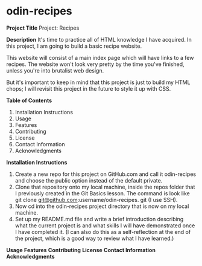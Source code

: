 # odin-recipes

**Project Title**
Project: Recipes

**Description**
It's time to practice all of HTML knowledge I have acquired. In this project, I am going to build a basic recipe website.

This website will consist of a main index page which will have links to a few recipes. The website won't look very pretty by the time you've finished, unless you're into brutalist web design.

But it's important to keep in mind that this project is just to build my HTML chops; I will revisit this project in the future to style it up with CSS.

**Table of Contents**
1. Installation Instructions
2. Usage
3. Features
4. Contributing
5. License
6. Contact Information
7. Acknowledgments

**Installation Instructions**
1. Create a new repo for this project on GitHub.com and call it odin-recipes and choose the public option instead of the default private.
2. Clone that repository onto my local machine, inside the repos folder that I previously created in the Git Basics lesson. The command is look like git clone git@github.com:username/odin-recipes. git (I use SSH).
3. Now cd into the odin-recipes project directory that is now on my local machine.
4. Set up my README.md file and write a brief introduction describing what the current project is and what skills I will have demonstrated once I have completed it. (I can also do this as a self-reflection at the end of the project, which is a good way to review what I have learned.)

**Usage**
**Features**
**Contributing**
**License**
**Contact Information**
**Acknowledgments**
